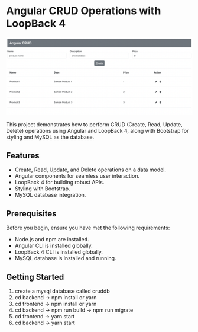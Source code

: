 # Angular CRUD Operations with LoopBack 4

![Demo](demo.png)

This project demonstrates how to perform CRUD (Create, Read, Update, Delete) operations using Angular and LoopBack 4, along with Bootstrap for styling and MySQL as the database.

## Features

- Create, Read, Update, and Delete operations on a data model.
- Angular components for seamless user interaction.
- LoopBack 4 for building robust APIs.
- Styling with Bootstrap.
- MySQL database integration.

## Prerequisites

Before you begin, ensure you have met the following requirements:

- Node.js and npm are installed.
- Angular CLI is installed globally.
- LoopBack 4 CLI is installed globally.
- MySQL database is installed and running.

## Getting Started

1) create a mysql database called cruddb
2) cd backend -> npm install or yarn
3) cd frontend -> npm install or yarn
5) cd backend -> npm run build -> npm run migrate
6) cd frontend -> yarn start
7) cd backend -> yarn start 


